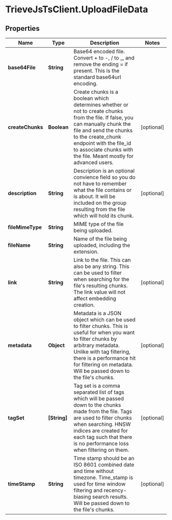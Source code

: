 # TrieveJsTsClient.UploadFileData

## Properties

Name | Type | Description | Notes
------------ | ------------- | ------------- | -------------
**base64File** | **String** | Base64 encoded file. Convert + to -, / to _, and remove the ending &#x3D; if present. This is the standard base64url encoding. | 
**createChunks** | **Boolean** | Create chunks is a boolean which determines whether or not to create chunks from the file. If false, you can manually chunk the file and send the chunks to the create_chunk endpoint with the file_id to associate chunks with the file. Meant mostly for advanced users. | [optional] 
**description** | **String** | Description is an optional convience field so you do not have to remember what the file contains or is about. It will be included on the group resulting from the file which will hold its chunk. | [optional] 
**fileMimeType** | **String** | MIME type of the file being uploaded. | 
**fileName** | **String** | Name of the file being uploaded, including the extension. | 
**link** | **String** | Link to the file. This can also be any string. This can be used to filter when searching for the file&#39;s resulting chunks. The link value will not affect embedding creation. | [optional] 
**metadata** | **Object** | Metadata is a JSON object which can be used to filter chunks. This is useful for when you want to filter chunks by arbitrary metadata. Unlike with tag filtering, there is a performance hit for filtering on metadata. Will be passed down to the file&#39;s chunks. | [optional] 
**tagSet** | **[String]** | Tag set is a comma separated list of tags which will be passed down to the chunks made from the file. Tags are used to filter chunks when searching. HNSW indices are created for each tag such that there is no performance loss when filtering on them. | [optional] 
**timeStamp** | **String** | Time stamp should be an ISO 8601 combined date and time without timezone. Time_stamp is used for time window filtering and recency-biasing search results. Will be passed down to the file&#39;s chunks. | [optional] 


